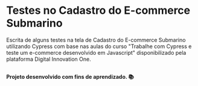 # Testes no Cadastro do E-commerce Submarino

Escrita de alguns testes na tela de Cadastro do E-commerce Submarino utilizando Cypress com base nas aulas do curso "Trabalhe com Cypress e teste um e-commerce desenvolvido em Javascript" disponibilizado pela plataforma Digital Innovation One.

##
**Projeto desenvolvido com fins de aprendizado. 📚** 
